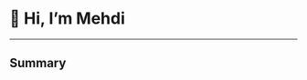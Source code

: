 # 👋 Hi, I’m Mehdi
___

## Summary


<div style="display: flex">
<a data-theme="dark" data-layers="1,2,3,4" data-stack-embed="true" href="https://embed.stackshare.io/stacks/embed/c1d3ffc99c48489611c6ec3d2ee5bf"></a>
</div>
<script async src="https://cdn1.stackshare.io/javascripts/client-code.js" charset="utf-8"></script>
